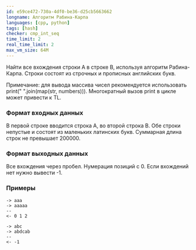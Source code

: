 ```yaml
---
id: e59ce472-730a-4df0-be36-d25cb5663662
longname: Алгоритм Рабина-Карпа
languages: [cpp, python]
tags: [hash]
checker: cmp_int_seq
time_limit: 2
real_time_limit: 2
max_vm_size: 64M
---
```



Найти все вхождения строки A в строке B, используя алгоритм Рабина-Карпа. Строки состоят из строчных и прописных английских букв.

Примечание: для вывода массива чисел рекомендуется использовать print(" ".join(map(str, numbers))). Многократный вызов print в цикле может привести к TL.

### Формат входных данных

В первой строке вводится строка A, во второй строка B.
Обе строки непустые и состоят из маленьких латинских букв. Суммарная длина строк не превышает 200000.

### Формат выходных данных

Все вхождения через пробел. Нумерация позиций с 0.
Если вхождений нет нужно вывести -1.

### Примеры

```
-> aaa
-> aaaaa
--
<- 0 1 2
```

```
-> abc
-> abdcab
--
<- -1
```
